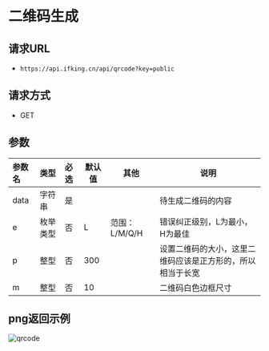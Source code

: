 # 二维码生成

## 请求URL

- `https://api.ifking.cn/api/qrcode?key=public`

## 请求方式

- GET

## 参数


| 参数名 | 类型 | 必选 | 默认值 | **其他** | 说明 |
| :--- | :--- | :--- | --- | --- | --- |
| data | 字符串 | 是 |  |  | 待生成二维码的内容 |
| e | 枚举类型 | 否 | L | 范围：L/M/Q/H | 错误纠正级别，L为最小，H为最佳 |
| p | 整型 | 否 | 300 |  | 设置二维码的大小，这里二维码应该是正方形的，所以相当于长宽 |
| m | 整型 | 否 | 10 |  | 二维码白色边框尺寸 |


## png返回示例

![qrcode](https://api.ifking.cn/api/qrcode?key=public&data=https://ifking.cn)






